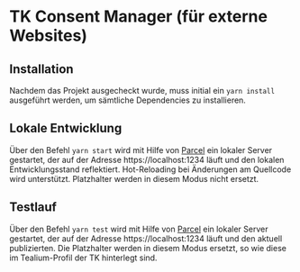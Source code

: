 # TK Consent Manager (für externe Websites)

## Installation 
Nachdem das Projekt ausgecheckt wurde, muss initial ein `yarn install` ausgeführt werden, um sämtliche Dependencies zu installieren.

## Lokale Entwicklung
Über den Befehl `yarn start` wird mit Hilfe von [Parcel](https://parceljs.org/getting_started.html) ein lokaler Server gestartet, der auf der Adresse https://localhost:1234 läuft und den lokalen Entwicklungsstand reflektiert. Hot-Reloading bei Änderungen am Quellcode wird unterstützt.
Platzhalter werden in diesem Modus nicht ersetzt.

## Testlauf
Über den Befehl `yarn test` wird mit Hilfe von [Parcel](https://parceljs.org/getting_started.html) ein lokaler Server gestartet, der auf der Adresse https://localhost:1234 läuft und den aktuell publizierten.
Die Platzhalter werden in diesem Modus ersetzt, so wie diese im Tealium-Profil der TK hinterlegt sind.

